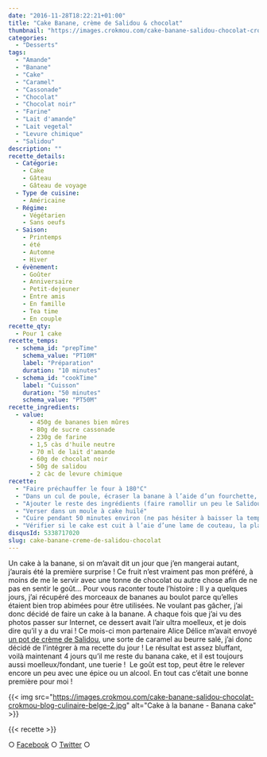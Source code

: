 ```yaml
---
date: "2016-11-28T18:22:21+01:00"
title: "Cake Banane, crème de Salidou & chocolat"
thumbnail: "https://images.crokmou.com/cake-banane-salidou-chocolat-crokmou-blog-culinaire-belge.jpg"
categories:
  - "Desserts"
tags:
  - "Amande"
  - "Banane"
  - "Cake"
  - "Caramel"
  - "Cassonade"
  - "Chocolat"
  - "Chocolat noir"
  - "Farine"
  - "Lait d'amande"
  - "Lait vegetal"
  - "Levure chimique"
  - "Salidou"
description: ""
recette_details:
  - Catégorie:
    - Cake
    - Gâteau
    - Gâteau de voyage
  - Type de cuisine:
    - Américaine
  - Régime:
    - Végétarien
    - Sans oeufs
  - Saison:
    - Printemps
    - été
    - Automne
    - Hiver
  - évènement:
    - Goûter
    - Anniversaire
    - Petit-dejeuner
    - Entre amis
    - En famille
    - Tea time
    - En couple
recette_qty:
  - Pour 1 cake
recette_temps:
  - schema_id: "prepTime"
    schema_value: "PT10M"
    label: "Préparation"
    duration: "10 minutes"
  - schema_id: "cookTime"
    label: "Cuisson"
    duration: "50 minutes"
    schema_value: "PT50M"
recette_ingredients:
  - value:
      - 450g de bananes bien mûres
      - 80g de sucre cassonade
      - 230g de farine
      - 1,5 càs d'huile neutre
      - 70 ml de lait d'amande
      - 60g de chocolat noir
      - 50g de salidou
      - 2 càc de levure chimique
recette:
  - "Faire préchauffer le four à 180°C"
  - "Dans un cul de poule, écraser la banane à l’aide d’un fourchette, puis mixer à l’aide d’un mixer plongeant."
  - "Ajouter le reste des ingrédients (faire ramollir un peu le Salidou au micro-ondes) et mélanger"
  - "Verser dans un moule à cake huilé"
  - "Cuire pendant 50 minutes environ (ne pas hésiter à baisser la température du four lorsque le cake devient un peu trop coloré mais qu’il n’est pas encore cuit)"
  - "Vérifier si le cake est cuit à l’aie d’une lame de couteau, la planter dans le cake si celle-ci ressort sèche (ou presque), retirer le cake du four. Laisser refroidir avant de démouler. Tips : Pour encore plus de gourmandise, faire couleur du Salidou et du chocolat sur le dessus du cake !"
disqusId: 5338717020
slug: cake-banane-creme-de-salidou-chocolat
---
```


Un cake à la banane, si on m’avait dit un jour que j’en mangerai autant, j’aurais été la première surprise ! Ce fruit n’est vraiment pas mon préféré, à moins de me le servir avec une tonne de chocolat ou autre chose afin de ne pas en sentir le goût… Pour vous raconter toute l’histoire : Il y a quelques jours, j’ai récupéré des morceaux de bananes au boulot parce qu’elles étaient bien trop abimées pour être utilisées. Ne voulant pas gâcher, j’ai donc décidé de faire un cake à la banane. A chaque fois que j’ai vu des photos passer sur Internet, ce dessert avait l’air ultra moelleux, et je dois dire qu’il y a du vrai ! Ce mois-ci mon partenaire Alice Délice m’avait envoyé [un pot de crème de Salidou](https://www.alicedelice.com/confiture-coulis/creme-de-salidou-220g-1012577.html), une sorte de caramel au beurre salé, j’ai donc décidé de l’intégrer à ma recette du jour ! Le résultat est assez bluffant, voilà maintenant 4 jours qu’il me reste du banana cake, et il est toujours aussi moelleux/fondant, une tuerie !  Le goût est top, peut être le relever encore un peu avec une épice ou un alcool. En tout cas c’était une bonne première pour moi !

{{< img src="https://images.crokmou.com/cake-banane-salidou-chocolat-crokmou-blog-culinaire-belge-2.jpg" alt="Cake à la banane - Banana cake" >}}

{{< recette >}}

○ [Facebook](https://www.facebook.com/crokmou.blog) ○ [Twitter](https://twitter.com/Crokmou) ○
